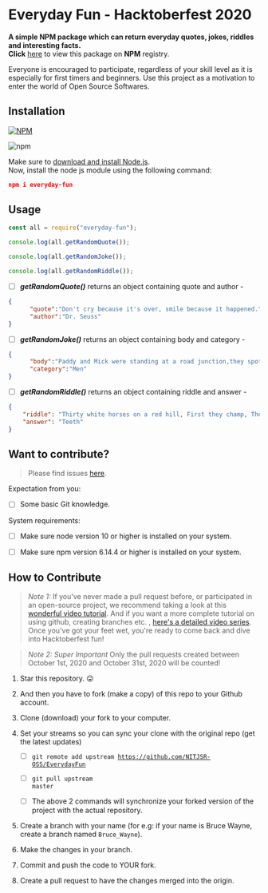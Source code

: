 # Everyday Fun - Hacktoberfest 2020

<b>A simple NPM package which can return everyday quotes, jokes, riddles and interesting facts.<br></b>
<b>Click</b> [here](https://www.npmjs.com/package/everyday-fun) to view this package on <b>NPM</b> registry.

Everyone is encouraged to participate, regardless of your skill level as it is especially for first timers and beginners.
Use this project as a motivation to enter the world of Open Source Softwares.

## Installation

[![NPM](https://nodei.co/npm/everyday-fun.png?compact=true&stars=true)](https://nodei.co/npm/everyday-fun/)

![npm](https://img.shields.io/npm/dy/everyday-fun?style=for-the-badge)

Make sure to [download and install Node.js](https://nodejs.org/en/download/).<br>
Now, install the node js module using the following command:<br>
```json
npm i everyday-fun
```

## Usage

```javascript
const all = require("everyday-fun");

console.log(all.getRandomQuote());

console.log(all.getRandomJoke());

console.log(all.getRandomRiddle());
```

- [ ] <b><i>getRandomQuote()</i></b> returns an object containing quote and author -<br>
```json
{
      "quote":"Don't cry because it's over, smile because it happened.",
      "author":"Dr. Seuss"
}
```
- [ ] <b><i>getRandomJoke()</i></b> returns an object containing body and category -<br>
```json
{
      "body":"Paddy and Mick were standing at a road junction,they spotted a truck carrying aload of rolled up lawn turfPaddy says to Mick \"aye thats what i,m going to do when I win the lottery\"Mick says \"whats that then Paddy?\"Paddy replies \"send my grass away forcutting\".",
      "category":"Men"
}
```
- [ ] <b><i>getRandomRiddle()</i></b> returns an object containing riddle and answer -<br>
```json
{
    "riddle": "Thirty white horses on a red hill, First they champ, Then they stamp, Then they stand still. ",
    "answer": "Teeth"
}
```

## Want to contribute?

>  Please find issues [here](https://github.com/NITJSR-OSS/EverydayFun/issues).

Expectation from you:

- [ ] Some basic Git knowledge.  

System requirements:

- [ ] Make sure node version 10 or higher is installed on your system.

- [ ] Make sure npm version 6.14.4 or higher is installed on your system.



## How to Contribute

  

>  *Note 1:* If you've never made a pull request before, or participated in an open-source project, we recommend taking a look at this [wonderful video tutorial](https://youtu.be/ZI2D0CI4TXs). And if you want a more complete tutorial on using github, creating branches etc. , [here's a detailed video series](https://www.youtube.com/watch?v=3RjQznt-8kE&list=PL4cUxeGkcC9goXbgTDQ0n_4TBzOO0ocPR). Once you've got your feet wet, you're ready to come back and dive into Hacktoberfest fun!

  

>  *Note 2:*  *Super Important* Only the pull requests created between October 1st, 2020 and October 31st, 2020 will be counted!

  
1. Star this repository. :stuck_out_tongue:

2. And then you have to fork (make a copy) of this repo to your Github account.

3. Clone (download) your fork to your computer.

4. Set your streams so you can sync your clone with the original repo (get the latest updates)

	- [ ] <code>git remote add upstream https://github.com/NITJSR-OSS/EverydayFun</code>

	- [ ] <code>git pull upstream master</code>

	- [ ] The above 2 commands will synchronize your forked version of the project with the actual repository.

5. Create a branch with your name (for e.g: if your name is Bruce Wayne, create a branch named `Bruce_Wayne`).

6. Make the changes in your branch.

7. Commit and push the code to YOUR fork.

8. Create a pull request to have the changes merged into the origin.
